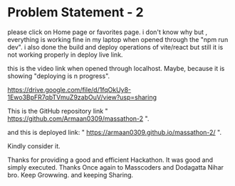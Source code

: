 # Problem Statement - 2

please click on Home page or favorites page.
i don't know why but , everything is working fine in my laptop when opened through the "npm run dev".
i also done the build and deploy operations of vite/react but still it is not working properly in deploy live link.


this is the video link when opened through localhost. Maybe, because it is showing "deploying is n progress".

https://drive.google.com/file/d/1fqOkUy8-1Ewo3BpFR7qbTVmuZ9zabOuV/view?usp=sharing


This is the GitHub repository link " https://github.com/Armaan0309/massathon-2 ".

and this is deployed link: " https://armaan0309.github.io/massathon-2/ ".

Kindly consider it.

Thanks for providing a good and efficient Hackathon.
It was good and simply executed.
Thanks Once again to Masscoders and Dodagatta Nihar bro.
Keep Growwing. and keeping Sharing.
